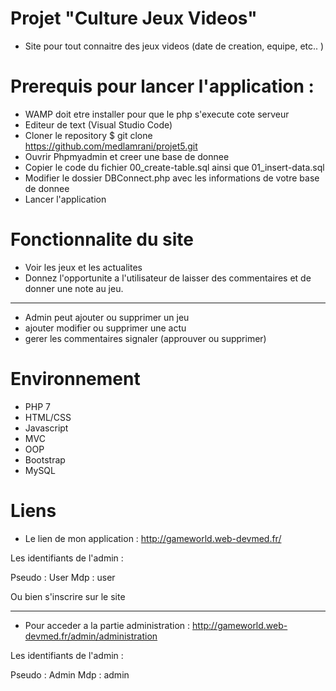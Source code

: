 # Projet "Culture Jeux Videos"

* Site pour tout connaitre des jeux videos (date de creation, equipe, etc.. )

# Prerequis pour lancer l'application :

* WAMP doit etre installer pour que le php s'execute cote serveur
* Editeur de text (Visual Studio Code)
* Cloner le repository $ git clone https://github.com/medlamrani/projet5.git
* Ouvrir Phpmyadmin et creer une base de donnee
* Copier le code du fichier 00_create-table.sql ainsi que 01_insert-data.sql
* Modifier le dossier DBConnect.php avec les informations de votre base de donnee
* Lancer l'application

# Fonctionnalite du site

* Voir les jeux et les actualites 
* Donnez l'opportunite a l'utilisateur de laisser des commentaires et de donner une note au jeu.

-----------------

* Admin peut ajouter ou supprimer un jeu
* ajouter modifier ou supprimer une actu
* gerer les commentaires signaler (approuver ou supprimer)

# Environnement

* PHP 7
* HTML/CSS
* Javascript
* MVC
* OOP
* Bootstrap
* MySQL

# Liens 

* Le lien de mon application : http://gameworld.web-devmed.fr/

Les identifiants de l'admin :

Pseudo : User
Mdp : user

Ou bien s'inscrire sur le site

-----------------

* Pour acceder a la partie administration : http://gameworld.web-devmed.fr/admin/administration

Les identifiants de l'admin :

Pseudo : Admin
Mdp : admin



